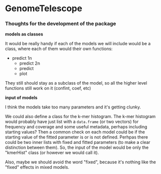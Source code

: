 # GenomeTelescope






### Thoughts for the development of the package

**models as classes**

It would be really handy if each of the models we will include would be a class, where each of them would their own functions:
   - predict 1n
	 - predict 2n
	 - predict
	 - plot

They still should stay as a subclass of the model, so all the higher level functions still work on it (confint, coef, etc)

**input of models**

I think the models take too many parameters and it's getting clunky.

We could also define a class for the k-mer histogram. The k-mer histogram would probably have just list with a `data.frame` (or two vectors) for frequency and coverage and some useful metadata, perhaps including starting values? Then a common check on each model could be if the starting value of the fitted parameter is or is not defined. Perhpas there could be two inner lists with fixed and fitted parameters (to make a clear distinction between them). So, the input of the model would be only the "kmerHist" class (or however we would call it).

Also, maybe we should avoid the word "fixed", because it's nothing like the "fixed" effects in mixed models.
